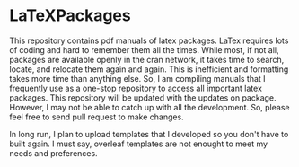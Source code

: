 # LaTeXPackages
This repository contains pdf manuals of latex packages. LaTex requires lots of coding and hard to remember them all the times. While most, if not all, packages are available openly in the cran network, it takes time to search, locate, and relocate them again and again. This is inefficient and formatting takes more time than anything else. So, I am compiling manuals that I frequently use as a one-stop repository to access all important latex packages. This repository will be updated with the updates on package. However, I may not be able to catch up with all the development. So, please feel free to send pull request to make changes.

In long run, I plan to upload templates that I developed so you don't have to built again. I must say, overleaf templates are not enought to meet my needs and preferences.
